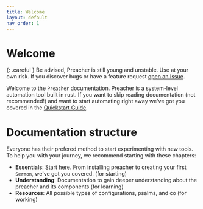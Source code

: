 ```yaml
---
title: Welcome
layout: default
nav_order: 1
---
```

# Welcome

{: .careful }
Be advised, Preacher is still young and unstable. Use at your own risk. If you discover bugs or have a feature request [open an Issue](https://github.com/trpouh/preacher/issues/new/choose).

Welcome to the `Preacher` documentation. Preacher is a system-level automation tool built in rust. If you want to skip reading documentation (not recommended!) and want to start automating right away we've got you covered in the [Quickstart Guide](/docs/essentials/quickstart.html).

# Documentation structure

Everyone has their prefered method to start experimenting with new tools. To help you with your journey, we recommend starting with these chapters:

* **Essentials**: Start [here](docs/essentials/essentials.html). From installing preacher to creating your first `Sermon`, we've got you covered. (for starting)
* **Understanding**: Documentation to gain deeper understanding about the preacher and its components (for learning)
* **Resources**: All possible types of configurations, psalms, and co (for working) 
